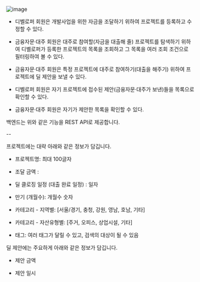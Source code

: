 
![image](https://user-images.githubusercontent.com/62826521/205022850-1bee1f3f-6302-4447-88e5-978215b107e2.png)


 * 디벨로퍼 회원은 개발사업을 위한 자금을 조달하기 위하여 프로젝트를 등록하고 수정할 수 있다.

 * 금융자문·대주 회원은 대주로 참여할(자금을 대출해 줄) 프로젝트를 탐색하기 위하여 디벨로퍼가 등록한 프로젝트의 목록을 조회하고 그 목록을 여러 조회 조건으로 필터링하여 볼 수 있다.

 * 금융자문·대주 회원은 특정 프로젝트에 대주로 참여하기(대출을 해주기) 위하여 프로젝트에 딜 제안을 보낼 수 있다.

 * 디벨로퍼 회원은 자기 프로젝트에 접수된 제안(금융자문·대주가 보낸)들을 목록으로 확인할 수 있다.

 * 금융자문·대주 회원은 자기가 제안한 목록을 확인할 수 있다.

 

백엔드는 위와 같은 기능을 REST API로 제공합니다.

 

--

 

프로젝트에는 대략 아래와 같은 정보가 담깁니다.

 

 * 프로젝트명: 최대 100글자

 * 조달 금액 : 

 * 딜 클로징 일정 (대출 완료 일정) : 일자

 * 만기 (개월수): 개월수 숫자

 * 카테고리 - 지역별: [서울/경기, 충청, 강원, 영남, 호남, 기타]

 * 카테고리 - 자산유형별: [주거, 오피스, 상업시설, 기타]

 * 태그: 여러 태그가 달릴 수 있고, 검색의 대상이 될 수 있음

 

딜 제안에는 주요하게 아래와 같은 정보가 담깁니다.

 

 * 제안 금액

 * 제안 일시
